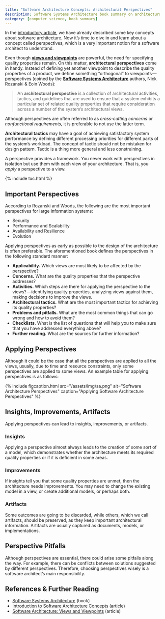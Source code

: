 ```yaml
---
title: "Software Architecture Concepts: Architectural Perspectives"
description: Software Systems Architecture book summary on architectural perspectives.
category: [computer science, book summary]
---
```


In the [introductory article](/writings/sa-intro), we have already described some key concepts about software architecture. Now it’s time to dive in and learn about a concept called perspectives, which is a very important notion for a software architect to understand.

Even though [**views and viewpoints**](https://frmusazade.medium.com/software-architecture-views-and-viewpoints-113d1592fe3a) are powerful, the need for specifying quality properties remain. On this matter, **architectural perspectives** come in handy. Instead of defining yet another viewpoint to describe the quality properties of a product, we define something “orthogonal” to viewpoints — perspectives (coined by the [**Software Systems Architecture**](https://www.viewpoints-and-perspectives.info/) authors, Nick Rozanski & Eoin Woods):

> An **architectural perspective** is a collection of architectural activities, tactics, and guidelines that are used to ensure that a system exhibits a particular set of related quality properties that require consideration across a number of the system’s architectural views.

Although perspectives are often referred to as _cross-cutting concerns_ or _nonfunctional requirements,_ it is preferable to not use the latter term.

**Architectural tactics** may have a goal of achieving satisfactory system performance by defining different processing priorities for different parts of the system’s workload. The concept of tactic should not be mistaken for design pattern. Tactic is a thing more general and less constraining.

A perspective provides a framework. You never work with perspectives in isolation but use them with each view of your architecture. That is, you _apply_ a perspective to a view.

{% include toc.html %}

## Important Perspectives

According to Rozanski and Woods, the following are the most important perspectives for large information systems:

*   Security
*   Performance and Scalability
*   Availability and Resilience
*   Evolution

Applying perspectives as early as possible to the design of the architecture is often preferable. The aforementioned book defines the perspectives in the following standard manner:

*   **Applicability.** Which views are most likely to be affected by the perspective?
*   **Concerns.** What are the quality properties that the perspective addresses?
*   **Activities.** Which steps are there for applying the perspective to the views? — identifying quality properties, analyzing views against them, making decisions to improve the views.
*   **Architectural tactics.** What are the most important tactics for achieving its quality properties?
*   **Problems and pitfalls.** What are the most common things that can go wrong and how to avoid them?
*   **Checklists.** What is the list of questions that will help you to make sure that you have addressed everything above?
*   **Further reading.** What are the sources for further information?

## Applying Perspectives

Although it could be the case that all the perspectives are applied to all the views, usually, due to time and resource constraints, only some perspectives are applied to some views. An example table for applying perspectives is as follows:

{% include figcaption.html src="/assets/img/sa.png" alt="Software Architecture Perspectives" caption="Applying Software Architecture Perspectives" %}

## Insights, Improvements, Artifacts

Applying perspectives can lead to insights, improvements, or artifacts.

### Insights

Applying a perspective almost always leads to the creation of some sort of a model, which demonstrates whether the architecture meets its required quality properties or if it is deficient in some areas.

### Improvements

If insights tell you that some quality properties are unmet, then the architecture needs improvements. You may need to change the existing model in a view, or create additional models, or perhaps both.

### Artifacts

Some outcomes are going to be discarded, while others, which we call artifacts, should be preserved, as they keep important architectural information. Artifacts are usually captured as documents, models, or implementations.

## Perspective Pitfalls

Although perspectives are essential, there could arise some pitfalls along the way. For example, there can be conflicts between solutions suggested by different perspectives. Therefore, choosing perspectives wisely is a software architect’s main responsibility.

## References & Further Reading

*   [Software Systems Architecture](https://www.viewpoints-and-perspectives.info/) (book)
*   [Introduction to Software Architecture Concepts](/posts/sa-intro) (article)
*   [Software Architecture: Views and Viewpoints](https://frmusazade.medium.com/software-architecture-views-and-viewpoints-113d1592fe3a) (article)